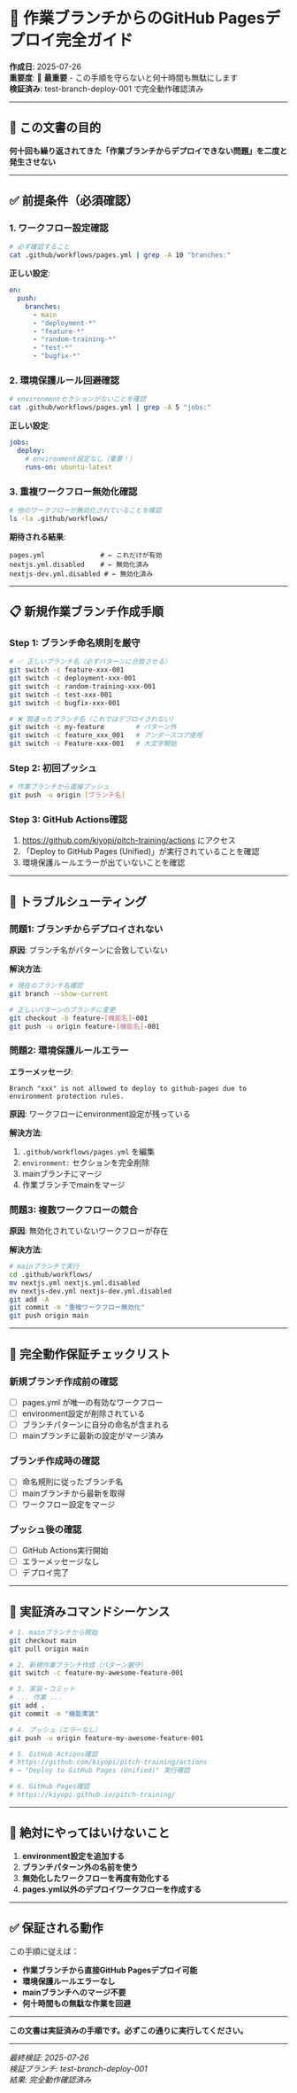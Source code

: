 # 🚀 作業ブランチからのGitHub Pagesデプロイ完全ガイド

**作成日**: 2025-07-26  
**重要度**: 🔴 **最重要** - この手順を守らないと何十時間も無駄にします  
**検証済み**: test-branch-deploy-001 で完全動作確認済み

---

## 🎯 この文書の目的

**何十回も繰り返されてきた「作業ブランチからデプロイできない問題」を二度と発生させない**

---

## ✅ 前提条件（必須確認）

### **1. ワークフロー設定確認**
```bash
# 必ず確認すること
cat .github/workflows/pages.yml | grep -A 10 "branches:"
```

**正しい設定**:
```yaml
on:
  push:
    branches: 
      - main
      - "deployment-*"
      - "feature-*"
      - "random-training-*"
      - "test-*"
      - "bugfix-*"
```

### **2. 環境保護ルール回避確認**
```bash
# environmentセクションがないことを確認
cat .github/workflows/pages.yml | grep -A 5 "jobs:"
```

**正しい設定**:
```yaml
jobs:
  deploy:
    # environment設定なし（重要！）
    runs-on: ubuntu-latest
```

### **3. 重複ワークフロー無効化確認**
```bash
# 他のワークフローが無効化されていることを確認
ls -la .github/workflows/
```

**期待される結果**:
```
pages.yml              # ← これだけが有効
nextjs.yml.disabled    # ← 無効化済み
nextjs-dev.yml.disabled # ← 無効化済み
```

---

## 📋 新規作業ブランチ作成手順

### **Step 1: ブランチ命名規則を厳守**

```bash
# ✅ 正しいブランチ名（必ずパターンに合致させる）
git switch -c feature-xxx-001
git switch -c deployment-xxx-001
git switch -c random-training-xxx-001
git switch -c test-xxx-001
git switch -c bugfix-xxx-001

# ❌ 間違ったブランチ名（これではデプロイされない）
git switch -c my-feature        # パターン外
git switch -c feature_xxx_001   # アンダースコア使用
git switch -c Feature-xxx-001   # 大文字開始
```

### **Step 2: 初回プッシュ**

```bash
# 作業ブランチから直接プッシュ
git push -u origin [ブランチ名]
```

### **Step 3: GitHub Actions確認**

1. https://github.com/kiyopi/pitch-training/actions にアクセス
2. 「Deploy to GitHub Pages (Unified)」が実行されていることを確認
3. 環境保護ルールエラーが出ていないことを確認

---

## 🚨 トラブルシューティング

### **問題1: ブランチからデプロイされない**

**原因**: ブランチ名がパターンに合致していない

**解決方法**:
```bash
# 現在のブランチ名確認
git branch --show-current

# 正しいパターンのブランチに変更
git checkout -b feature-[機能名]-001
git push -u origin feature-[機能名]-001
```

### **問題2: 環境保護ルールエラー**

**エラーメッセージ**:
```
Branch "xxx" is not allowed to deploy to github-pages due to environment protection rules.
```

**原因**: ワークフローにenvironment設定が残っている

**解決方法**:
1. `.github/workflows/pages.yml` を編集
2. `environment:` セクションを完全削除
3. mainブランチにマージ
4. 作業ブランチでmainをマージ

### **問題3: 複数ワークフローの競合**

**原因**: 無効化されていないワークフローが存在

**解決方法**:
```bash
# mainブランチで実行
cd .github/workflows/
mv nextjs.yml nextjs.yml.disabled
mv nextjs-dev.yml nextjs-dev.yml.disabled
git add -A
git commit -m "重複ワークフロー無効化"
git push origin main
```

---

## 🎯 完全動作保証チェックリスト

### **新規ブランチ作成前の確認**

- [ ] pages.yml が唯一の有効なワークフロー
- [ ] environment設定が削除されている
- [ ] ブランチパターンに自分の命名が含まれる
- [ ] mainブランチに最新の設定がマージ済み

### **ブランチ作成時の確認**

- [ ] 命名規則に従ったブランチ名
- [ ] mainブランチから最新を取得
- [ ] ワークフロー設定をマージ

### **プッシュ後の確認**

- [ ] GitHub Actions実行開始
- [ ] エラーメッセージなし
- [ ] デプロイ完了

---

## 📝 実証済みコマンドシーケンス

```bash
# 1. mainブランチから開始
git checkout main
git pull origin main

# 2. 新規作業ブランチ作成（パターン厳守）
git switch -c feature-my-awesome-feature-001

# 3. 実装・コミット
# ... 作業 ...
git add .
git commit -m "機能実装"

# 4. プッシュ（エラーなし）
git push -u origin feature-my-awesome-feature-001

# 5. GitHub Actions確認
# https://github.com/kiyopi/pitch-training/actions
# → "Deploy to GitHub Pages (Unified)" 実行確認

# 6. GitHub Pages確認
# https://kiyopi.github.io/pitch-training/
```

---

## 🔴 絶対にやってはいけないこと

1. **environment設定を追加する**
2. **ブランチパターン外の名前を使う**  
3. **無効化したワークフローを再度有効化する**
4. **pages.yml以外のデプロイワークフローを作成する**

---

## ✅ 保証される動作

この手順に従えば：

- **作業ブランチから直接GitHub Pagesデプロイ可能**
- **環境保護ルールエラーなし**
- **mainブランチへのマージ不要**
- **何十時間もの無駄な作業を回避**

---

**この文書は実証済みの手順です。必ずこの通りに実行してください。**

---

*最終検証: 2025-07-26*  
*検証ブランチ: test-branch-deploy-001*  
*結果: 完全動作確認済み*
